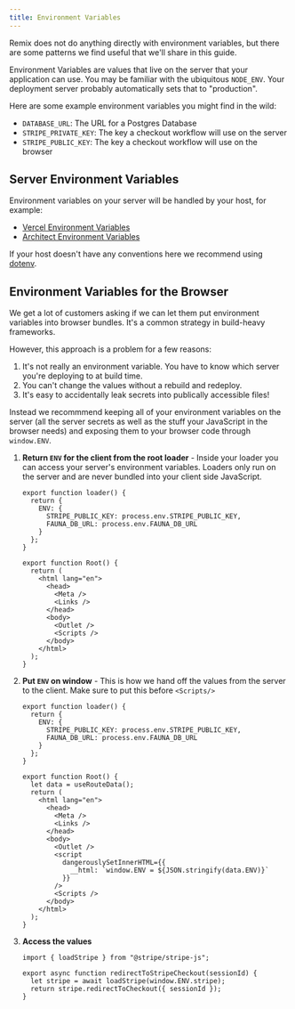 ```yaml
---
title: Environment Variables
---
```


Remix does not do anything directly with environment variables, but there are some patterns we find useful that we'll share in this guide.

Environment Variables are values that live on the server that your application can use. You may be familiar with the ubiquitous `NODE_ENV`. Your deployment server probably automatically sets that to "production".

Here are some example environment variables you might find in the wild:

- `DATABASE_URL`: The URL for a Postgres Database
- `STRIPE_PRIVATE_KEY`: The key a checkout workflow will use on the server
- `STRIPE_PUBLIC_KEY`: The key a checkout workflow will use on the browser

## Server Environment Variables

Environment variables on your server will be handled by your host, for example:

- [Vercel Environment Variables](https://vercel.com/docs/environment-variables)
- [Architect Environment Variables](https://arc.codes/docs/en/reference/cli/env)

If your host doesn't have any conventions here we recommend using [dotenv](https://www.npmjs.com/package/dotenv).

## Environment Variables for the Browser

We get a lot of customers asking if we can let them put environment variables into browser bundles. It's a common strategy in build-heavy frameworks.

However, this approach is a problem for a few reasons:

1. It's not really an environment variable. You have to know which server you're deploying to at build time.
2. You can't change the values without a rebuild and redeploy.
3. It's easy to accidentally leak secrets into publically accessible files!

Instead we recommmend keeping all of your environment variables on the server (all the server secrets as well as the stuff your JavaScript in the browser needs) and exposing them to your browser code through `window.ENV`.

1. **Return `ENV` for the client from the root loader** - Inside your loader you can access your server's environment variables. Loaders only run on the server and are never bundled into your client side JavaScript.

   ```tsx [3-6]
   export function loader() {
     return {
       ENV: {
         STRIPE_PUBLIC_KEY: process.env.STRIPE_PUBLIC_KEY,
         FAUNA_DB_URL: process.env.FAUNA_DB_URL
       }
     };
   }

   export function Root() {
     return (
       <html lang="en">
         <head>
           <Meta />
           <Links />
         </head>
         <body>
           <Outlet />
           <Scripts />
         </body>
       </html>
     );
   }
   ```

2. **Put `ENV` on window** - This is how we hand off the values from the server to the client. Make sure to put this before `<Scripts/>`

   ```tsx [11, 20-24]
   export function loader() {
     return {
       ENV: {
         STRIPE_PUBLIC_KEY: process.env.STRIPE_PUBLIC_KEY,
         FAUNA_DB_URL: process.env.FAUNA_DB_URL
       }
     };
   }

   export function Root() {
     let data = useRouteData();
     return (
       <html lang="en">
         <head>
           <Meta />
           <Links />
         </head>
         <body>
           <Outlet />
           <script
             dangerouslySetInnerHTML={{
               __html: `window.ENV = ${JSON.stringify(data.ENV)}`
             }}
           />
           <Scripts />
         </body>
       </html>
     );
   }
   ```

3. **Access the values**

   ```tsx
   import { loadStripe } from "@stripe/stripe-js";

   export async function redirectToStripeCheckout(sessionId) {
     let stripe = await loadStripe(window.ENV.stripe);
     return stripe.redirectToCheckout({ sessionId });
   }
   ```
